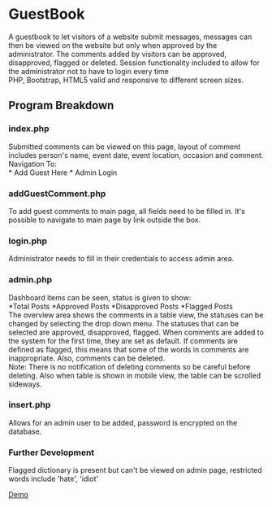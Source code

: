 <h1>GuestBook</h1>
<p>
	A guestbook to let visitors of a website submit messages, messages can then be viewed on the website but only when approved
	by the administrator. The comments added by visitors can be approved, disapproved, flagged or deleted. Session functionality 
	included to allow for the administrator not to have to login every time<br/>
	PHP, Bootstrap, HTML5 valid and responsive to different screen sizes.
</p>

<h2>Program Breakdown</h2>
<h3>index.php</h3>
<p>
	Submitted comments can be viewed on this page, layout of comment includes person's name, event date, event location, occasion and comment.<br/>
	Navigation To:<br/>
	* Add Guest Here
	* Admin Login
</p>

<h3>addGuestComment.php</h3>
<p>
	To add guest comments to main page, all fields need to be filled in. It's possible to navigate to main page by link outside the box.
</p>

<h3>login.php</h3>
<p>
	Administrator needs to fill in their credentials to access admin area. 
</p>

<h3>admin.php</h3>
<p>
	Dashboard items can be seen, status is given to show:<br/>
	*Total Posts
	*Approved Posts
	*Disapproved Posts
	*Flagged Posts
	<br/>
	The overview area shows the comments in a table view, the statuses can be changed by selecting the drop down menu. The statuses that can be selected
	are approved, disapproved, flagged. When comments are added to the system for the first time, they are set as default. If comments are defined as 
	flagged, this means that some of the words in comments are inappropriate. Also, comments can be deleted.<br/>
	Note: There is no notification of deleting comments so be careful before deleting. Also when table is shown in mobile view, the table can be scrolled 
	sideways. 
</p>

<h3>insert.php</h3>
<p>
	Allows for an admin user to be added, password is encrypted on the database.
</p>

<h3>Further Development</h3>
<p>Flagged dictionary is present but can't be viewed on admin page, restricted words include 'hate', 'idiot'</p>

[Demo](http://abbas-c.info/index.php)